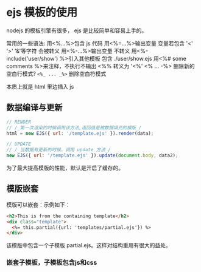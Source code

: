 # ejs 模板的使用

nodejs 的模板引擎有很多， ejs 是比较简单和容易上手的。

常用的一些语法:
用<%...%>包含 js 代码
用<%=...%>输出变量 变量若包含 '<' '>' '&'等字符 会被转义
用<%-...%>输出变量 不转义
用<%- include('user/show') %>引入其他模板 包含 ./user/show.ejs
用<%# some comments %>来注释，不执行不输出
<%% 转义为 '<%'
<% ... -%> 删除新的空白行模式?
`<%_ ... _%>` 删除空白符模式

本质上就是 html 里边插入 js

## 数据编译与更新

```js
// RENDER
// /_第一次渲染的时候调用该方法,返回值是被数据填充的模版_/
html = new EJS({ url: '/template.ejs' }).render(data);

// UPDATE
// /_当数据有更新的时候，调用 update 方法_/
new EJS({ url: '/template.ejs' }).update(document.body, data2);
```

为了最大提高模版的性能，默认是开启了缓存的。

## 模版嵌套

模版可以嵌套：示例如下：

```html
<h2>This is from the containing template</h2>
<div class="template">
  <%= this.partial({url: 'templates/partial.ejs'}) %>
</div>
```

该模版中包含一个子模版 partial.ejs。这样对结构重用有很大的益处。

### 嵌套子模板，子模板包含js和css

